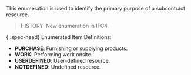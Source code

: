﻿This enumeration is used to identify the primary purpose of a subcontract resource.

> HISTORY&nbsp; New enumeration in IFC4.

{ .spec-head}
Enumerated Item Definitions:

* **PURCHASE**: Furnishing or supplying products.
* **WORK**: Performing work onsite.
* **USERDEFINED**: User-defined resource.
* **NOTDEFINED**: Undefined resource.

